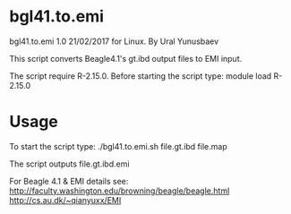 # bgl41.to.emi
bgl41.to.emi 1.0 21/02/2017 for Linux. By Ural Yunusbaev<p>
This script converts Beagle4.1's gt.ibd output files to EMI input.<p>
The script require R-2.15.0. Before starting the script type: module load R-2.15.0<p>
# Usage
To start the script type: ./bgl41.to.emi.sh file.gt.ibd file.map<p>
The script outputs file.gt.ibd.emi<p>
For Beagle 4.1 & EMI details see: http://faculty.washington.edu/browning/beagle/beagle.html http://cs.au.dk/~qianyuxx/EMI


